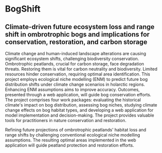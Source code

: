 # BogShift
## Climate-driven future ecosystem loss and range shift in ombrotrophic bogs and implications for conservation, restoration, and carbon storage

Climate change and human-induced landscape alterations are causing significant ecosystem
shifts, challenging biodiversity conservation. Ombrotrophic peatlands, crucial for carbon
storage, face degradation threats. Restoring them is vital for carbon neutrality and biodiversity.
Limited resources hinder conservation, requiring optimal area identification. This project
employs ecological niche modelling (ENM) to predict future bog distribution shifts under climate
change scenarios in holarctic regions. Enhancing ENM assumptions aims to improve accuracy.
Outcomes, presented through a web application, will guide bog conservation efforts. The project
comprises four work packages: evaluating the historical climate's impact on bog distribution,
assessing bog niches, studying climate change effects on bog habitat types, and developing a
web application for model implementation and decision-making. The project provides valuable
tools for practitioners in nature conservation and restoration.

Refining future projections of ombrotrophic peatlands' habitat loss and range shifts by
challenging conventional ecological niche modelling assumptions. The resulting optimal areas
implemented in the web application will guide peatland protection and restoration efforts.
